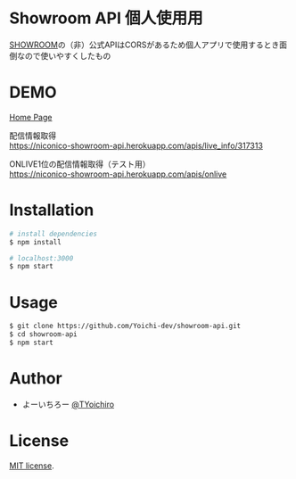# Showroom API 個人使用用

[SHOWROOM](https://www.showroom-live.com/)の（非）公式APIはCORSがあるため個人アプリで使用するとき面倒なので使いやすくしたもの

# DEMO

[Home Page](https://niconico-showroom-api.herokuapp.com/)

配信情報取得  
https://niconico-showroom-api.herokuapp.com/apis/live_info/317313

ONLIVE1位の配信情報取得（テスト用）  
https://niconico-showroom-api.herokuapp.com/apis/onlive

# Installation

```bash
# install dependencies
$ npm install

# localhost:3000
$ npm start
```

# Usage

```bash
$ git clone https://github.com/Yoichi-dev/showroom-api.git
$ cd showroom-api
$ npm start
```

# Author

* よーいちろー [@TYoichiro](https://twitter.com/TYoichiro)

# License

[MIT license](https://en.wikipedia.org/wiki/MIT_License).
